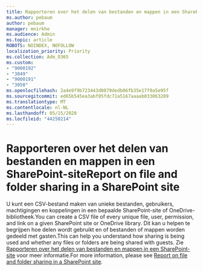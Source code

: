 ```yaml
---
title: Rapporteren over het delen van bestanden en mappen in een SharePoint-site
ms.author: pebaum
author: pebaum
manager: mnirkhe
ms.audience: Admin
ms.topic: article
ROBOTS: NOINDEX, NOFOLLOW
localization_priority: Priority
ms.collection: Adm_O365
ms.custom:
- "9000192"
- "3049"
- "9000191"
- "3050"
ms.openlocfilehash: 2a4e9f9b723443d0879dedb06fb35e17f0a5e95f
ms.sourcegitcommit: ed65b545ea3abf05fdc71a5167aaaab033063209
ms.translationtype: MT
ms.contentlocale: nl-NL
ms.lasthandoff: 05/15/2020
ms.locfileid: "44250214"
---
```

# <a name="report-on-file-and-folder-sharing-in-a-sharepoint-site"></a><span data-ttu-id="ec929-102">Rapporteren over het delen van bestanden en mappen in een SharePoint-site</span><span class="sxs-lookup"><span data-stu-id="ec929-102">Report on file and folder sharing in a SharePoint site</span></span>

<span data-ttu-id="ec929-103">U kunt een CSV-bestand maken van unieke bestanden, gebruikers, machtigingen en koppelingen in een bepaalde SharePoint-site of OneDrive-bibliotheek.</span><span class="sxs-lookup"><span data-stu-id="ec929-103">You can create a CSV file of every unique file, user, permission, and link on a given SharePoint site or OneDrive library.</span></span> <span data-ttu-id="ec929-104">Dit kan u helpen te begrijpen hoe delen wordt gebruikt en of bestanden of mappen worden gedeeld met gasten.</span><span class="sxs-lookup"><span data-stu-id="ec929-104">This can help you understand how sharing is being used and whether any files or folders are being shared with guests.</span></span> <span data-ttu-id="ec929-105">Zie [Rapporteren over het delen van bestanden en mappen in een SharePoint-site](https://docs.microsoft.com/sharepoint/sharing-reports) voor meer informatie.</span><span class="sxs-lookup"><span data-stu-id="ec929-105">For more information, please see [Report on file and folder sharing in a SharePoint site](https://docs.microsoft.com/sharepoint/sharing-reports).</span></span>
